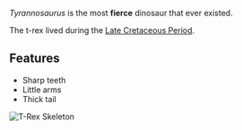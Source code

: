 ---
---

*Tyrannosaurus* is the most **fierce** dinosaur that ever existed. 

The t-rex lived during the [Late Cretaceous Period](http://en.wikipedia.org/wiki/Late_Cretaceous). 

## Features 

- Sharp teeth
- Little arms 
- Thick tail

![T-Rex Skeleton](http://upload.wikimedia.org/wikipedia/commons/thumb/9/94/Tyrannosaurus_Rex_Holotype.jpg/800px-Tyrannosaurus_Rex_Holotype.jpg)
